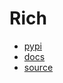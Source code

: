 # Rich

- [pypi](https://pypi.org/project/rich/)
- [docs](https://rich.readthedocs.io/en/stable/index.html)
- [source](https://github.com/Textualize/rich)
